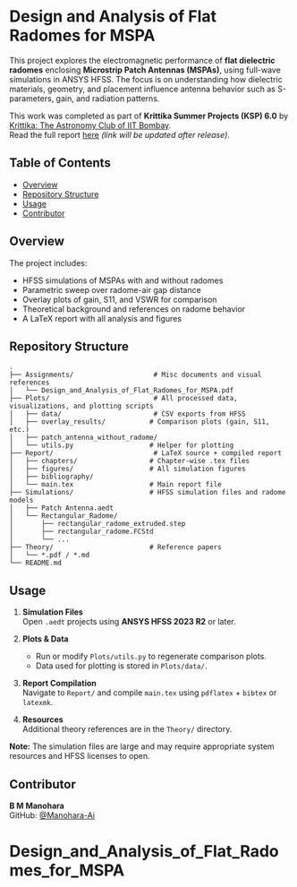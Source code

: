 # Design and Analysis of Flat Radomes for MSPA

This project explores the electromagnetic performance of **flat dielectric radomes** enclosing **Microstrip Patch Antennas (MSPAs)**, using full-wave simulations in ANSYS HFSS. The focus is on understanding how dielectric materials, geometry, and placement influence antenna behavior such as S-parameters, gain, and radiation patterns.

This work was completed as part of **Krittika Summer Projects (KSP) 6.0** by [Krittika: The Astronomy Club of IIT Bombay](https://krittikaiitb.github.io/).  
Read the full report [here](#) *(link will be updated after release)*.

## Table of Contents

- [Overview](#overview)  
- [Repository Structure](#repository-structure)  
- [Usage](#usage)  
- [Contributor](#contributor)

## Overview

The project includes:

- HFSS simulations of MSPAs with and without radomes  
- Parametric sweep over radome-air gap distance  
- Overlay plots of gain, S11, and VSWR for comparison  
- Theoretical background and references on radome behavior  
- A LaTeX report with all analysis and figures

## Repository Structure

```
.
├── Assignments/                    # Misc documents and visual references
│   └── Design_and_Analysis_of_Flat_Radomes_for_MSPA.pdf
├── Plots/                          # All processed data, visualizations, and plotting scripts
│   ├── data/                       # CSV exports from HFSS
│   ├── overlay_results/           # Comparison plots (gain, S11, etc.)
│   ├── patch_antenna_without_radome/
│   └── utils.py                   # Helper for plotting
├── Report/                         # LaTeX source + compiled report
│   ├── chapters/                  # Chapter-wise .tex files
│   ├── figures/                   # All simulation figures
│   ├── bibliography/
│   └── main.tex                   # Main report file
├── Simulations/                   # HFSS simulation files and radome models
│   ├── Patch Antenna.aedt
│   └── Rectangular_Radome/
│       ├── rectangular_radome_extruded.step
│       ├── rectangular_radome.FCStd
│       └── ...
├── Theory/                        # Reference papers
│   └── *.pdf / *.md
└── README.md
```

## Usage

1. **Simulation Files**  
   Open `.aedt` projects using **ANSYS HFSS 2023 R2** or later.

2. **Plots & Data**  
   - Run or modify `Plots/utils.py` to regenerate comparison plots.
   - Data used for plotting is stored in `Plots/data/`.

3. **Report Compilation**  
   Navigate to `Report/` and compile `main.tex` using `pdflatex` + `bibtex` or `latexmk`.

4. **Resources**  
   Additional theory references are in the `Theory/` directory.

**Note:** The simulation files are large and may require appropriate system resources and HFSS licenses to open.

## Contributor

**B M Manohara**  
GitHub: [@Manohara-Ai](https://github.com/Manohara-Ai)
# Design_and_Analysis_of_Flat_Radomes_for_MSPA
